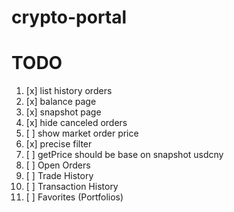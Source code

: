 # crypto-portal

# TODO
1. [x] list history orders
1. [x] balance page
1. [x] snapshot page
1. [x] hide canceled orders
1. [ ] show market order price
1. [x] precise filter
1. [ ] getPrice should be base on snapshot usdcny
1. [ ] Open Orders
1. [ ] Trade History
1. [ ] Transaction History
1. [ ] Favorites (Portfolios)